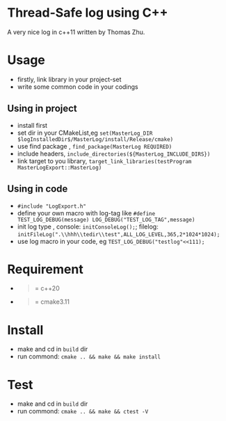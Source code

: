 # Thread-Safe log using C++
A very nice log in c++11 written by Thomas Zhu.

# Usage
* firstly, link library in your project-set
* write some common code in your codings

## Using in project
* install first
* set dir in your CMakeList,eg `set(MasterLog_DIR $logInstalledDir$/MasterLog/install/Release/cmake) `
* use find package , `find_package(MasterLog REQUIRED)`
* include headers, `include_directories(${MasterLog_INCLUDE_DIRS})`
* link target to you library, `target_link_libraries(testProgram MasterLogExport::MasterLog)`

## Using in code
* `#include "LogExport.h"`
* define your own macro with log-tag like `#define TEST_LOG_DEBUG(message) LOG_DEBUG("TEST_LOG_TAG",message)`
* init log type , console: `initConsoleLog();`; filelog: `initFileLog(".\\hhh\\tedir\\test",ALL_LOG_LEVEL,365,2*1024*1024);`
* use log macro in your code, eg `TEST_LOG_DEBUG("testlog"<<111);`

# Requirement
* >= c++20
* >= cmake3.11

# Install
* make and cd in `build` dir
* run commond: `cmake .. && make && make install`

# Test
* make and cd in `build` dir
* run commond: `cmake .. && make && ctest -V`
